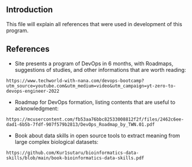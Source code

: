 ## Introduction

This file will explain all references that were used in development of this program.

## References

- Site presents a program of DevOps in 6 months, with Roadmaps, suggestions of studies, and other informations that are worth reading: 

```
https://www.techworld-with-nana.com/devops-bootcamp?utm_source=youtube.com&utm_medium=video&utm_campaign=yt-zero-to-devops-engineer-2022
```

- Roadmap for DevOps formation, listing contents that are useful to acknowledgment:

```
https://mcusercontent.com/fb53aa76bbc82533008812f2f/files/2462c6ee-dad1-6b5b-7fdf-907f579b2813/DevOps_Roadmap_by_TWN.01.pdf
```

- Book about data skills in open source tools to extract meaning from large complex biological datasets:

```
https://github.com/Kur1sutaru/bioinformatics-data-skills/blob/main/book-bioinformatics-data-skills.pdf
```

